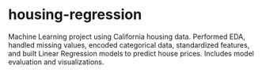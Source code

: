 # housing-regression
Machine Learning project using California housing data. Performed EDA, handled missing values, encoded categorical data, standardized features, and built Linear Regression models to predict house prices. Includes model evaluation and visualizations.
